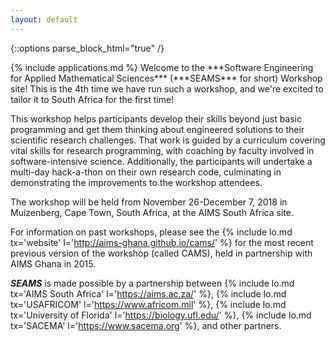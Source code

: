 ```yaml
---
layout: default
---
```

{::options parse_block_html="true" /}
<div class="home">{% include applications.md %}
Welcome to the ***Software Engineering for Applied Mathematical Sciences*** (***SEAMS*** for short) Workshop site!  This is the 4th time we have run such a workshop, and we're excited to tailor it to South Africa for the first time!

This workshop helps participants develop their skills beyond just basic programming and get them thinking about engineered solutions to their scientific research challenges.  That work is guided by a curriculum covering vital skills for research programming, with coaching by faculty involved in software-intensive science.  Additionally, the participants will undertake a multi-day hack-a-thon on their own research code, culminating in demonstrating the improvements to the workshop attendees.

The workshop will be held from November 26-December 7, 2018 in Muizenberg, Cape Town, South Africa, at the AIMS South Africa site.

For information on past workshops, please see the {% include lo.md tx='website' l='http://aims-ghana.github.io/cams/' %} for the most recent previous version of the workshop (called CAMS), held in partnership with AIMS Ghana in 2015.

***SEAMS*** is made possible by a partnership between {% include lo.md tx='AIMS South Africa' l='https://aims.ac.za/' %}, {% include lo.md tx='USAFRICOM' l='https://www.africom.mil' %}, {% include lo.md tx='University of Florida' l='https://biology.ufl.edu/' %}, {% include lo.md tx='SACEMA' l='https://www.sacema.org' %}, and other partners.
</div>
